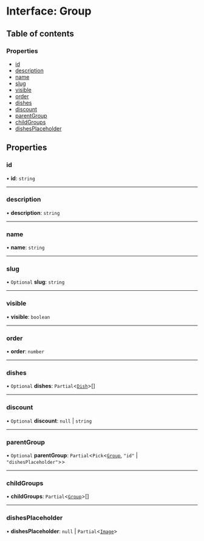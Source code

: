 # Interface: Group

## Table of contents

### Properties

- [id](Group.md#id)
- [description](Group.md#description)
- [name](Group.md#name)
- [slug](Group.md#slug)
- [visible](Group.md#visible)
- [order](Group.md#order)
- [dishes](Group.md#dishes)
- [discount](Group.md#discount)
- [parentGroup](Group.md#parentgroup)
- [childGroups](Group.md#childgroups)
- [dishesPlaceholder](Group.md#dishesplaceholder)

## Properties

### id

• **id**: `string`

___

### description

• **description**: `string`

___

### name

• **name**: `string`

___

### slug

• `Optional` **slug**: `string`

___

### visible

• **visible**: `boolean`

___

### order

• **order**: `number`

___

### dishes

• `Optional` **dishes**: `Partial`<[`Dish`](Dish.md)\>[]

___

### discount

• `Optional` **discount**: ``null`` \| `string`

___

### parentGroup

• `Optional` **parentGroup**: `Partial`<`Pick`<[`Group`](Group.md), ``"id"`` \| ``"dishesPlaceholder"``\>\>

___

### childGroups

• **childGroups**: `Partial`<[`Group`](Group.md)\>[]

___

### dishesPlaceholder

• **dishesPlaceholder**: ``null`` \| `Partial`<[`Image`](Image.md)\>

